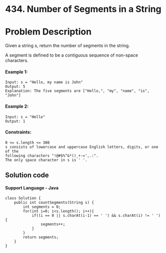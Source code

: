 #  434. Number of Segments in a String
# Problem Description

Given a string s, return the number of segments in the string.

A segment is defined to be a contiguous sequence of non-space characters.

#### Example 1:
```
Input: s = "Hello, my name is John"
Output: 5
Explanation: The five segments are ["Hello,", "my", "name", "is", "John"]
```
#### Example 2:
```
Input: s = "Hello"
Output: 1
```
#### Constraints:
```
0 <= s.length <= 300
s consists of lowercase and uppercase English letters, digits, or one of the 
following characters "!@#$%^&*()_+-=',.:".
The only space character in s is ' '.
```
## Solution code
#### Support Language - Java  
```
class Solution {
    public int countSegments(String s) {
        int segments = 0;
        for(int i=0; i<s.length(); i++){
            if((i == 0 || s.charAt(i-1) == ' ') && s.charAt(i) != ' '){
                segments++;
            }
        }
        return segments;
    }
}
```
